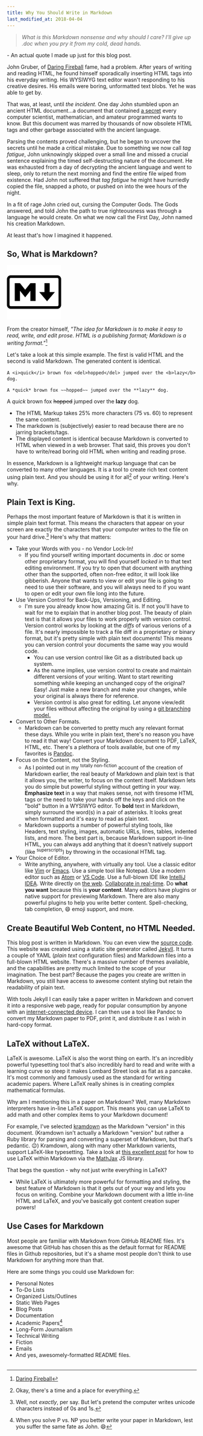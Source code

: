 ```yaml
---
title: Why You Should Write in Markdown
last_modified_at: 2018-04-04
---
```


>*What is this Markdown nonsense and why should I care? I'll give up .doc when
you pry it from my cold, dead hands.*

\- An actual quote I made up just for this blog post.

John Gruber, of [Daring Fireball](https://daringfireball.net) fame, had a
problem. After years of writing and reading HTML, he found himself sporadically
inserting HTML tags into his everyday writing. His WYSIWYG text editor wasn't
responding to his creative desires. His emails were boring, unformatted text
blobs. Yet he was able to get by.  

That was, at least, until *the incident*. One day John stumbled upon an ancient
HTML document...a document that contained
[a secret](https://en.wikipedia.org/wiki/P_versus_NP_problem) every computer
scientist, mathematician, and amateur programmed wants to know. But this
document was marred by thousands of now obsolete HTML tags and other garbage
associated with the ancient language.  

Parsing the contents proved challenging, but he began to uncover the secrets
until he made a critical mistake. Due to something we now call *tag fatigue*,
John unknowingly skipped over a small line and missed a crucial sentence
explaining the timed self-destructing nature of the document. He was exhausted
from a day of decrypting the ancient language and went to sleep, only to return
the next morning and find the entire file wiped from existence. Had John not
suffered that *tag fatigue* he might have hurriedly copied the file, snapped a
photo, or pushed on into the wee hours of the night.  

In a fit of rage John cried out, cursing the Computer Gods. The Gods answered,
and told John the path to true righteousness was through a language he would
create. On what we now call the First Day, John named his creation Markdown.

At least that's how I imagined it happened.

## So, What is Markdown?

![](/assets/images/markdown_logo.png)

From the creator himself, *"The idea for Markdown is to make it easy to read,
write, and edit prose. HTML is a publishing format; Markdown is a writing
format."*[^1]

Let's take a look at this simple example. The first is valid HTML and the
second is valid Markdown. The generated content is identical.

```
A <i>quick</i> brown fox <del>hopped</del> jumped over the <b>lazy</b> dog.
```

```
A *quick* brown fox ~~hopped~~ jumped over the **lazy** dog.
```
A *quick* brown fox ~~hopped~~ jumped over the **lazy** dog.

* The HTML Markup takes 25% more characters (75 vs. 60) to represent the same
content.
* The markdown is (subjectively) easier to read because there are no jarring
brackets/tags.
* The displayed content is identical because Markdown is converted to HTML when
viewed in a web browser. That said, this proves you don't have to write/read
boring old HTML when writing and reading prose.

In essence, Markdown is a lightweight markup language that can be converted to
many other languages. It is a tool to create rich text content using plain text.
And you should be using it for all[^2] of your writing. Here's why.

## Plain Text is King.

Perhaps the most important feature of Markdown is that it is written in simple
plain text format. This means the characters that appear on your screen are
exactly the characters that your computer writes to the file on your hard
drive.[^3] Here's why that matters:

* Take your Words with you - no Vendor Lock-In!
  * If you find yourself writing important documents in .doc or some other
  proprietary format, you will find yourself *locked in* to that text editing
  environment. If you try to open that document with anything other than the
  supported, often non-free editor, it will look like gibberish. Anyone that
  wants to view or edit your file is going to need to use their software, and
  you will always need to if you want to open or edit your own file long into
  the future.
* Use Version Control for Back-Ups, Versioning, and Editing.
  * I'm sure you already know how amazing Git is. If not you'll have to wait for
  me to explain that in another blog post. The beauty of plain text is that it
  allows your files to work properly with version control. Version control works
  by looking at the *diffs* of various verions of a file. It's nearly impossible
  to track a file diff in a proprietary or binary format, but it's pretty simple
  with plain text documents! This means you can version control your documents
  the same way you would code.
    * You can use version control like Git as a distributed back up system.
    * As the name implies, use version control to create and maintain different
    versions of your writing. Want to start rewriting something while keeping an
    unchanged copy of the original? Easy! Just make a new branch and make your
    changes, while your original is always there for reference.
    * Version control is also great for editing. Let anyone view/edit your files
    without affecting the original by using a
    [git branching model.](http://nvie.com/posts/a-successful-git-branching-model/)
* Convert to Other Formats.
  * Markdown can be converted to pretty much any relevant format these days.
  While you write in plain text, there's no reason you have to read it that way!
  Convert your Markdown document to PDF, LaTeX, HTML, etc. There's a plethora of
  tools available, but one of my favorites is [Pandoc](https://pandoc.org/).
* Focus on the Content, not the Styling.
  * As I pointed out in my <sup>totally non-fiction</sup> account of the creation
  of Markdown earlier, the real beauty of Markdown and plain text is that it
  allows you, the writer, to focus on the content itself. Markdown lets you do
  simple but powerful styling without getting in your way. **Emphasize text** in
  a way that makes sense, not with tiresome HTML tags or the need to take your
  hands off the keys and click on the "bold" button in a WYSIWYG editor. To **bold**
  text in Markdown, simply surround the word(s) in a pair of asterisks. It looks
  great when formatted and it's easy to read as plain text.
  * Markdown supports a number of powerful styling tools, like Headers, text
  styling, images, automatic URLs, lines, tables, indented lists, and more. The
  best part is, because Markdown support in-line HTML, you can always add anything
  that it doesn't natively support (like <sup>superscripts</sup>) by throwing in
  the occasional HTML tag.
* Your Choice of Editor.
  * Write anything, anywhere, with virtually any tool. Use a classic editor like
  [Vim](https://www.vim.org/) or [Emacs](https://www.gnu.org/software/emacs/).
  Use a simple tool like Notepad. Use a modern editor such as
  [Atom](https://atom.io/) or [VS Code](https://code.visualstudio.com/). Use a
  full-blown IDE like [IntelliJ IDEA](https://www.jetbrains.com/idea/). Write
  directly on [the web](https://tobloef.com/markant/).
  [Collaborate in real-time](https://teletype.atom.io/).
  Do **what you want** because this is **your content**. Many editors have
  plugins or native support for previewing Markdown. There are also many powerful
  plugins to help you write better content. Spell-checking, tab completion, :smile:
  emoji support, and more.

## Create Beautiful Web Content, no HTML Needed.

This blog post is written in Markdown. You can even view the
[source code](https://github.com/dcchambers/dcchambers.github.io/blob/master/_posts/2018-04-03-why-markdown.md). This website was created using a static site generator called [Jekyll](https://jekyllrb.com/).
It turns a couple of YAML (*plain text* configuration files) and Markdown files
into a full-blown HTML website. There's a massive number of themes available,
and the capabilities are pretty much limited to the scope of your imagination.
The best part? Because the pages you create are written in Markdown, you still
have access to awesome content styling but retain the readability of plain text.

With tools Jekyll I can easily take a paper written in Markdown and convert it
into a responsive web page, ready for popular consumption by anyone with an
[internet-connected device](https://en.wikipedia.org/wiki/Global_Internet_usage).
I can then use a tool like Pandoc to convert my Markdown paper to PDF, print it,
and distribute it as I wish in hard-copy format.

## LaTeX without LaTeX.

LaTeX is awesome. LaTeX is also the worst thing on earth. It's an incredibly
powerful typesetting tool that's also incredibly hard to read and write with a
learning curve so steep it makes Lombard Street look as flat as a pancake. It's
most commonly and famously used as the standard for writing academic papers.
Where LaTeX really shines is in creating complex mathematical formulas.

Why am I mentioning this in a paper on Markdown? Well, many Markdown interpreters
have in-line LaTeX support. This means you can use LaTeX to add math and other
complex items to your Markdown document!

For example, I've selected [kramdown](https://kramdown.gettalong.org/index.html)
as the Markdown "version" in this document. (Kramdown isn't actually a Markdown
"version" but rather a Ruby library for parsing and converting a superset of
Markdown, but that's pedantic. :wink:) Kramdown, along with many other Markdown
varients, support LaTeX-like typesetting. Take a look at
[this excellent post](http://www.gastonsanchez.com/visually-enforced/opinion/2014/02/16/Mathjax-with-jekyll/)
for how to use LaTeX within Markdown via the [MathJax](https://www.mathjax.org/)
JS library.

That begs the question - why not just write everything in LaTeX?
* While LaTeX is ultimately more powerful for formatting and styling, the best
feature of Markdown is that it gets out of your way and lets you focus on writing.
Combine your Markdown document with a little in-line HTML and LaTeX, and you've
basically got content creation super powers!

## Use Cases for Markdown

Most people are familiar with Markdown from GitHub README files. It's awesome
that GitHub has chosen this as the default format for README files in Github
repositories, but it's a shame most people don't think to use Markdown for
anything more than that.

Here are some things you could use Markdown for:
* Personal Notes
* To-Do Lists
* Organized Lists/Outlines
* Static Web Pages
* Blog Posts
* Documentation
* Academic Papers[^4]
* Long-Form Journalism
* Technical Writing
* Fiction
* Emails
* And yes, awesomely-formatted README files.
<br><br>

[^1]: [Daring Fireball](https://daringfireball.net/projects/markdown/syntax)
[^2]: Okay, there's a time and a place for everything.
[^3]: Well, not *exactly*, per say. But let's pretend the computer writes unicode characters instead of 0s and 1s.
[^4]: When you solve P vs. NP you better write your paper in Markdown, lest you suffer the same fate as John. :smile:

